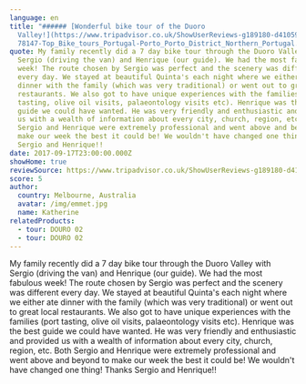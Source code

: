 ```yaml
---
language: en
title: "###### [Wonderful bike tour of the Duoro
  Valley!](https://www.tripadvisor.co.uk/ShowUserReviews-g189180-d4105907-r5254\
  78147-Top_Bike_tours_Portugal-Porto_Porto_District_Northern_Portugal.html)"
quote: My family recently did a 7 day bike tour through the Duoro Valley with
  Sergio (driving the van) and Henrique (our guide). We had the most fabulous
  week! The route chosen by Sergio was perfect and the scenery was different
  every day. We stayed at beautiful Quinta's each night where we either ate
  dinner with the family (which was very traditional) or went out to great local
  restaurants. We also got to have unique experiences with the families (port
  tasting, olive oil visits, palaeontology visits etc). Henrique was the best
  guide we could have wanted. He was very friendly and enthusiastic and provided
  us with a wealth of information about every city, church, region, etc. Both
  Sergio and Henrique were extremely professional and went above and beyond to
  make our week the best it could be! We wouldn't have changed one thing! Thanks
  Sergio and Henrique!!
date: 2017-09-17T23:00:00.000Z
showHome: true
reviewSource: https://www.tripadvisor.co.uk/ShowUserReviews-g189180-d4105907-r525478147-Top_Bike_tours_Portugal-Porto_Porto_District_Northern_Portugal.html
score: 5
author:
  country: Melbourne, Australia
  avatar: /img/emmet.jpg
  name: Katherine
relatedProducts:
  - tour: DOURO 02
  - tour: DOURO 02
---
```

My family recently did a 7 day bike tour through the Duoro Valley with Sergio (driving the van) and Henrique (our guide). We had the most fabulous week! The route chosen by Sergio was perfect and the scenery was different every day. We stayed at beautiful Quinta's each night where we either ate dinner with the family (which was very traditional) or went out to great local restaurants. We also got to have unique experiences with the families (port tasting, olive oil visits, palaeontology visits etc). Henrique was the best guide we could have wanted. He was very friendly and enthusiastic and provided us with a wealth of information about every city, church, region, etc. Both Sergio and Henrique were extremely professional and went above and beyond to make our week the best it could be! We wouldn't have changed one thing! Thanks Sergio and Henrique!!